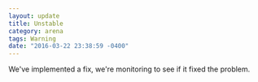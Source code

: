 ```yaml
---
layout: update
title: Unstable
category: arena
tags: Warning
date: "2016-03-22 23:38:59 -0400"
---
```


We've implemented a fix, we're monitoring to see if it fixed the problem.
